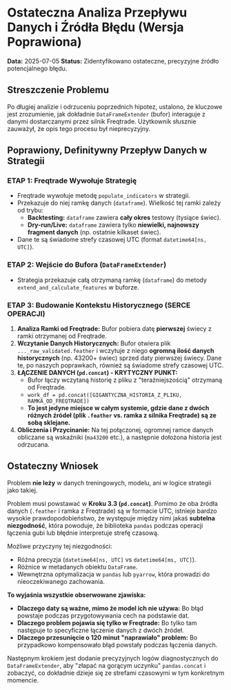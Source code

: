 # Ostateczna Analiza Przepływu Danych i Źródła Błędu (Wersja Poprawiona)

**Data:** 2025-07-05
**Status:** Zidentyfikowano ostateczne, precyzyjne źródło potencjalnego błędu.

## Streszczenie Problemu

Po długiej analizie i odrzuceniu poprzednich hipotez, ustalono, że kluczowe jest zrozumienie, jak dokładnie `DataFrameExtender` (bufor) interaguje z danymi dostarczanymi przez silnik Freqtrade. Użytkownik słusznie zauważył, że opis tego procesu był nieprecyzyjny.

## Poprawiony, Definitywny Przepływ Danych w Strategii

### ETAP 1: Freqtrade Wywołuje Strategię

*   Freqtrade wywołuje metodę `populate_indicators` w strategii.
*   Przekazuje do niej ramkę danych (`dataframe`). Wielkość tej ramki zależy od trybu:
    *   **Backtesting:** `dataframe` zawiera **cały okres** testowy (tysiące świec).
    *   **Dry-run/Live:** `dataframe` zawiera tylko **niewielki, najnowszy fragment danych** (np. ostatnie kilkaset świec).
*   Dane te są świadome strefy czasowej UTC (format `datetime64[ns, UTC]`).

### ETAP 2: Wejście do Bufora (`DataFrameExtender`)

*   Strategia przekazuje całą otrzymaną ramkę (`dataframe`) do metody `extend_and_calculate_features` w buforze.

### ETAP 3: Budowanie Kontekstu Historycznego (SERCE OPERACJI)

1.  **Analiza Ramki od Freqtrade:** Bufor pobiera datę **pierwszej** świecy z ramki otrzymanej od Freqtrade.
2.  **Wczytanie Danych Historycznych:** Bufor otwiera plik `..._raw_validated.feather` i wczytuje z niego **ogromną ilość danych historycznych** (np. 43200+ świec) sprzed daty pierwszej świecy. Dane te, po naszych poprawkach, również są świadome strefy czasowej UTC.
3.  **ŁĄCZENIE DANYCH (`pd.concat`) - KRYTYCZNY PUNKT:**
    *   Bufor łączy wczytaną historię z pliku z "teraźniejszością" otrzymaną od Freqtrade.
    *   `work_df = pd.concat([GIGANTYCZNA_HISTORIA_Z_PLIKU, RAMKA_OD_FREQTRADE])`
    *   **To jest jedyne miejsce w całym systemie, gdzie dane z dwóch różnych źródeł (plik `.feather` vs. ramka z silnika Freqtrade) są ze sobą sklejane.**
4.  **Obliczenia i Przycinanie:** Na tej połączonej, ogromnej ramce danych obliczane są wskaźniki (`ma43200` etc.), a następnie dołożona historia jest odrzucana.

## Ostateczny Wniosek

Problem **nie leży** w danych treningowych, modelu, ani w logice strategii jako takiej.

Problem musi powstawać w **Kroku 3.3 (`pd.concat`)**. Pomimo że oba źródła danych (`.feather` i ramka z Freqtrade) są w formacie UTC, istnieje bardzo wysokie prawdopodobieństwo, że występuje między nimi jakaś **subtelna niezgodność**, która powoduje, że biblioteka `pandas` podczas operacji łączenia gubi lub błędnie interpretuje strefę czasową.

Możliwe przyczyny tej niezgodności:
*   Różna precyzja (`datetime64[ns, UTC]` vs `datetime64[ms, UTC]`).
*   Różnice w metadanych obiektu `DataFrame`.
*   Wewnętrzna optymalizacja w `pandas` lub `pyarrow`, która prowadzi do nieoczekiwanego zachowania.

**To wyjaśnia wszystkie obserwowane zjawiska:**
*   **Dlaczego daty są ważne, mimo że model ich nie używa:** Bo błąd powstaje podczas przygotowywania cech na podstawie dat.
*   **Dlaczego problem pojawia się tylko w Freqtrade:** Bo tylko tam następuje to specyficzne łączenie danych z dwóch źródeł.
*   **Dlaczego przesunięcie o 120 minut "naprawiało" problem:** Bo przypadkowo kompensowało błąd powstały podczas łączenia danych.

Następnym krokiem jest dodanie precyzyjnych logów diagnostycznych do `DataFrameExtender`, aby "złapać na gorącym uczynku" `pandas.concat` i zobaczyć, co dokładnie dzieje się ze strefami czasowymi w tym konkretnym momencie. 